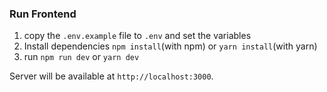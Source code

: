 ### Run Frontend

1. copy the `.env.example` file to `.env` and set the variables
2. Install dependencies `npm install`(with npm) or `yarn install`(with yarn)
3. run `npm run dev` or `yarn dev`

Server will be available at `http://localhost:3000`.
